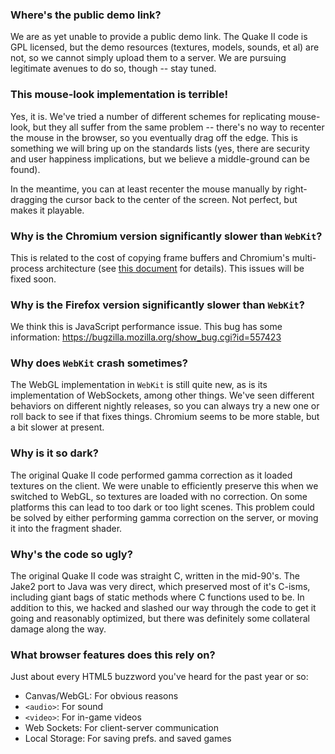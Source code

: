 ### Where's the public demo link? ###

We are as yet unable to provide a public demo link. The Quake II code is GPL licensed, but the demo resources (textures, models, sounds, et al) are not, so we cannot simply upload them to a server. We are pursuing legitimate avenues to do so, though -- stay tuned.

### This mouse-look implementation is **terrible**! ###

Yes, it is. We've tried a number of different schemes for replicating mouse-look, but they all suffer from the same problem -- there's no way to recenter the mouse in the browser, so you eventually drag off the edge. This is something we will bring up on the standards lists (yes, there are security and user happiness implications, but we believe a middle-ground can be found).

In the meantime, you can at least recenter the mouse manually by right-dragging the cursor back to the center of the screen. Not perfect, but makes it playable.

### Why is the Chromium version significantly slower than `WebKit`? ###

This is related to the cost of copying frame buffers and Chromium's multi-
process architecture (see
[this document](http://www.chromium.org/developers/design-documents/multi-process-architecture) for details).  This issues will be fixed soon.

### Why is the Firefox version significantly slower than `WebKit`? ###

We think this is JavaScript performance issue. This bug has some information: https://bugzilla.mozilla.org/show_bug.cgi?id=557423

### Why does `WebKit` crash sometimes? ###

The WebGL implementation in `WebKit` is still quite new, as is its
implementation of WebSockets, among other things. We've seen different
behaviors on different nightly releases, so you can always try a new one or
roll back to see if that fixes things. Chromium seems to be more stable, but a
bit slower at present.

### Why is it so dark? ###

The original Quake II code performed gamma correction as it loaded textures on
the client. We were unable to efficiently preserve this when we switched to
WebGL, so textures are loaded with no correction. On some platforms this can
lead to too dark or too light scenes. This problem could be solved by either
performing gamma correction on the server, or moving it into the fragment
shader.

### Why's the code so ugly? ###

The original Quake II code was straight C, written in the mid-90's. The Jake2
port to Java was very direct, which preserved most of it's C-isms, including
giant bags of static methods where C functions used to be. In addition to this,
we hacked and slashed our way through the code to get it going and reasonably
optimized, but there was definitely some collateral damage along the way.

### What browser features does this rely on? ###

Just about every HTML5 buzzword you've heard for the past year or so:
  * Canvas/WebGL: For obvious reasons
  * `<audio>`: For sound
  * `<video>`: For in-game videos
  * Web Sockets: For client-server communication
  * Local Storage: For saving prefs. and saved games